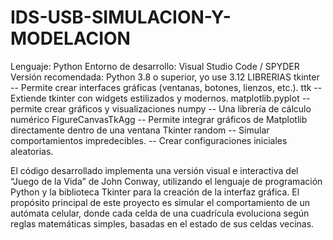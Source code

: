 # IDS-USB-SIMULACION-Y-MODELACION

Lenguaje: Python
Entorno de desarrollo: Visual Studio Code / SPYDER 
Versión recomendada: Python 3.8 o superior, yo use 3.12 
LIBRERIAS
tkinter -- Permite crear interfaces gráficas (ventanas, botones, lienzos, etc.).
ttk -- Extiende tkinter con widgets estilizados y modernos.
matplotlib.pyplot -- permite crear gráficos y visualizaciones
numpy -- Una librería de cálculo numérico
FigureCanvasTkAgg -- Permite integrar gráficos de Matplotlib directamente dentro de una ventana Tkinter
random -- Simular comportamientos impredecibles. -- Crear configuraciones iniciales aleatorias.


El código desarrollado implementa una versión visual e interactiva del “Juego de la Vida” de John Conway, utilizando el lenguaje de programación Python y la biblioteca Tkinter para la creación de la interfaz gráfica.
El propósito principal de este proyecto es simular el comportamiento de un autómata celular, donde cada celda de una cuadrícula evoluciona según reglas matemáticas simples, basadas en el estado de sus celdas vecinas.



